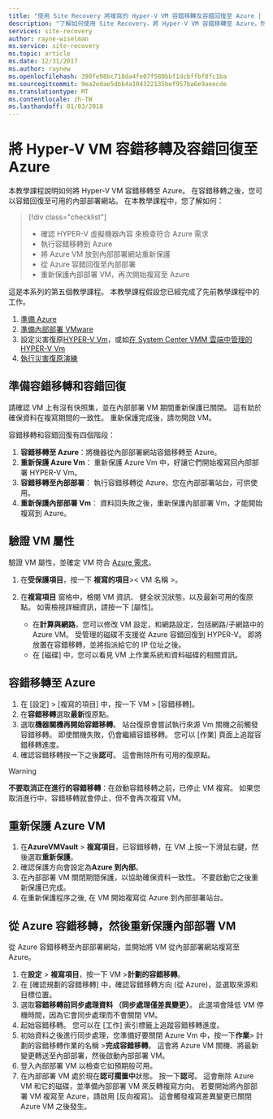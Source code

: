 ```yaml
---
title: "使用 Site Recovery 將複寫的 Hyper-V VM 容錯移轉及容錯回復至 Azure | Microsoft Docs"
description: "了解如何使用 Site Recovery，將 Hyper-V VM 容錯移轉至 Azure，然後容錯回復至內部部署網站"
services: site-recovery
author: rayne-wiselman
ms.service: site-recovery
ms.topic: article
ms.date: 12/31/2017
ms.author: raynew
ms.openlocfilehash: 390fe98bc718da4fe07f580bbf1dcbffbf8fc1ba
ms.sourcegitcommit: 9ea2edae5dbb4a104322135bef957ba6e9aeecde
ms.translationtype: MT
ms.contentlocale: zh-TW
ms.lasthandoff: 01/03/2018
---
```

# <a name="fail-over-and-fail-back-hyper-v-vms-replicated-to-azure"></a>將 Hyper-V VM 容錯移轉及容錯回復至 Azure

本教學課程說明如何將 Hyper-V VM 容錯移轉至 Azure。 在容錯移轉之後，您可以容錯回復至可用的內部部署網站。 在本教學課程中，您了解如何：

> [!div class="checklist"]
> * 確認 HYPER-V 虛擬機器內容 來檢查符合 Azure 需求
> * 執行容錯移轉到 Azure
> * 將 Azure VM 放到內部部署網站重新保護
> * 從 Azure 容錯回復至內部部署
> * 重新保護內部部署 VM，再次開始複寫至 Azure

這是本系列的第五個教學課程。 本教學課程假設您已經完成了先前教學課程中的工作。

1. [準備 Azure](tutorial-prepare-azure.md)
2. [準備內部部署 VMware](tutorial-prepare-on-premises-hyper-v.md)
3. 設定災害復原[HYPER-V Vm](tutorial-hyper-v-to-azure.md)，或如[在 System Center VMM 雲端中管理的 HYPER-V Vm](tutorial-hyper-v-vmm-to-azure.md)
4. [執行災害復原演練](tutorial-dr-drill-azure.md)

## <a name="prepare-for-failover-and-failback"></a>準備容錯移轉和容錯回復

請確認 VM 上有沒有快照集，並在內部部署 VM 期間重新保護已關閉。 這有助於確保資料在複寫期間的一致性。 重新保護完成後，請勿開啟 VM。 

容錯移轉和容錯回復有四個階段：

1. **容錯移轉至 Azure**：將機器從內部部署網站容錯移轉至 Azure。
2. **重新保護 Azure Vm**： 重新保護 Azure Vm 中，好讓它們開始複寫回內部部署 HYPER-V Vm。
3. **容錯移轉至內部部署**： 執行容錯移轉從 Azure，您在內部部署站台，可供使用。
4. **重新保護內部部署 Vm**： 資料回失敗之後，重新保護內部部署 Vm，才能開始複寫到 Azure。

## <a name="verify-vm-properties"></a>驗證 VM 屬性

驗證 VM 屬性，並確定 VM 符合 [Azure 需求](site-recovery-support-matrix-to-azure.md#failed-over-azure-vm-requirements)。

1. 在**受保護項目**，按一下 **複寫的項目**>< VM 名稱 >。

2. 在**複寫項目** 窗格中，檢閱 VM 資訊、 健全狀況狀態，以及最新可用的復原點。 如需檢視詳細資訊，請按一下 [屬性]。
     - 在**計算與網路**，您可以修改 VM 設定，和網路設定，包括網路/子網路中的 Azure VM。 受管理的磁碟不支援從 Azure 容錯回復到 HYPER-V。
   即將放置在容錯移轉，並將指派給它的 IP 位址之後。
    - 在 [磁碟] 中，您可以看見 VM 上作業系統和資料磁碟的相關資訊。

## <a name="fail-over-to-azure"></a>容錯移轉至 Azure

1. 在 [設定] > [複寫的項目] 中，按一下 VM > [容錯移轉]。
2. 在**容錯移轉**選取**最新**復原點。 
3. 選取**機器關機再開始容錯移轉**。 站台復原會嘗試執行來源 Vm 關機之前觸發容錯移轉。 即使關機失敗，仍會繼續容錯移轉。 您可以 [作業] 頁面上追蹤容錯移轉進度。
4. 確認容錯移轉按一下之後**認可**。 這會刪除所有可用的復原點。

> [!WARNING]
> **不要取消正在進行的容錯移轉**：在啟動容錯移轉之前，已停止 VM 複寫。 如果您取消進行中，容錯移轉就會停止，但不會再次複寫 VM。

## <a name="reprotect-azure-vms"></a>重新保護 Azure VM

1. 在**AzureVMVault** > **複寫項目**，已容錯移轉，在 VM 上按一下滑鼠右鍵，然後選取**重新保護**。
2. 確認保護方向會設定為**Azure 到內部**。
3. 在內部部署 VM 關閉期間保護，以協助確保資料一致性。 不要啟動它之後重新保護已完成。
4. 在重新保護程序之後, 在 VM 開始複寫從 Azure 到內部部署站台。



## <a name="fail-over-from-azure-and-reprotect-the-on-premises-vm"></a>從 Azure 容錯移轉，然後重新保護內部部署 VM

從 Azure 容錯移轉至內部部署網站，並開始將 VM 從內部部署網站複寫至 Azure。

1. 在**設定** > **複寫項目**，按一下 VM >**計劃的容錯移轉**。
2. 在 [確認規劃的容錯移轉] 中，確認容錯移轉方向 (從 Azure)，並選取來源和目標位置。
3. 選取**容錯移轉前同步處理資料 （同步處理僅差異變更）**。 此選項會降低 VM 停機時間，因為它會同步處理而不會關閉 VM。
4. 起始容錯移轉。 您可以在 [工作]  索引標籤上追蹤容錯移轉進度。
5. 初始資料之後進行同步處理，您準備好要關閉 Azure Vm 中，按一下**作業**> 計劃的容錯移轉作業的名稱 >**完成容錯移轉**。 這會將 Azure VM 關機、將最新變更轉送至內部部署，然後啟動內部部署 VM。
6. 登入內部部署 VM 以檢查它如預期般可用。
7. 在內部部署 VM 處於現在**認可擱置中**狀態。 按一下**認可**。 這會刪除 Azure VM 和它的磁碟，並準備內部部署 VM 來反轉複寫方向。
若要開始將內部部署 VM 複寫至 Azure，請啟用 [反向複寫]。 這會觸發複寫差異變更已關閉 Azure VM 之後發生。  
